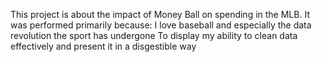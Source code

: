This project is about the impact of Money Ball on spending in the MLB. It was performed primarily because:
  I love baseball and especially the data revolution the sport has undergone
  To display my ability to clean data effectively and present it in a disgestible way
